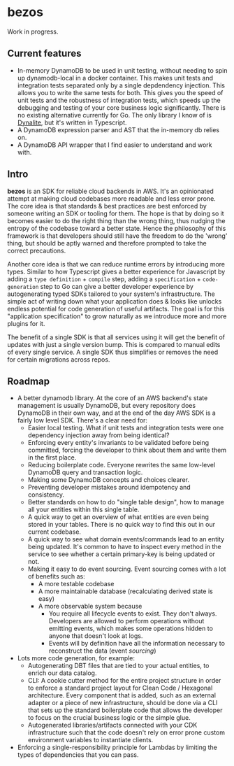 # bezos
Work in progress.
## Current features
- In-memory DynamoDB to be used in unit testing, without needing to spin up dynamodb-local in a docker container. This makes unit tests and integration tests separated only by a single depdendency injection. This allows you to write the same tests for both. This gives you the speed of unit tests and the robustness of integration tests, which speeds up the debugging and testing of your core business logic significantly. There is no existing alternative currently for Go. The only library I know of is [Dynalite](https://github.com/architect/dynalite/), but it's written in Typescript.
- A DynamoDB expression parser and AST that the in-memory db relies on.
- A DynamoDB API wrapper that I find easier to understand and work with. 

## Intro
**bezos** is an SDK for reliable cloud backends in AWS. It's an opinionated attempt at making cloud codebases more readable and less error prone. The core idea is that standards & best practices are best enforced by someone writing an SDK or tooling for them. The hope is that by doing so it becomes easier to do the right thing than the wrong thing, thus nudging the entropy of the codebase toward a better state. Hence the philosophy of this framework is that developers should still have the freedom to do the 'wrong' thing, but should be aptly warned and therefore prompted to take the correct precautions.

Another core idea is that we can reduce runtime errors by introducing more types. Similar to how Typescript gives a better experience for Javascript by adding a `type definition` + `compile` step, adding a `specification` + `code-generation` step to Go can give a better developer experience by autogenerating typed SDKs tailored to your system's infrastructure. The simple act of writing down what your application does & looks like unlocks endless potential for code generation of useful artifacts. The goal is for this "application specification" to grow naturally as we introduce more and more plugins for it.

The benefit of a single SDK is that all services using it will get the benefit of updates with just a single version bump. This is compared to manual edits of every single service. A single SDK thus simplifies or removes the need for certain migrations across repos.

## Roadmap
- A better dynamodb library. At the core of an AWS backend's state management is usually DynamoDB, but every repository does DynamoDB in their own way, and at the end of the day AWS SDK is a fairly low level SDK. There's a clear need for:
    - Easier local testing. What if unit tests and integration tests were one dependency injection away from being identical?
    - Enforcing every entity's invariants to be validated before being committed, forcing the developer to think about them and write them in the first place.
    - Reducing boilerplate code. Everyone rewrites the same low-level DynamoDB query and transaction logic.
    - Making some DynamoDB concepts and choices clearer.
    - Preventing developer mistakes around idempotency and consistency.
    - Better standards on how to do "single table design", how to manage all your entities within this single table.
    - A quick way to get an overview of what entities are even being stored in your tables. There is no quick way to find this out in our current codebase.
    - A quick way to see what domain events/commands lead to an entity being updated. It's common to have to inspect every method in the service to see whether a certain primary-key is being updated or not.
    - Making it easy to do event sourcing. Event sourcing comes with a lot of benefits such as:
        - A more testable codebase
        - A more maintainable database (recalculating derived state is easy)
        - A more observable system because
            - You require all lifecycle events to exist. They don't always. Developers are allowed to perform operations without emitting events, which makes some operations hidden to anyone that doesn't look at logs.
            - Events will by definition have all the information necessary to reconstruct the data (event *sourcing*)
- Lots more code generation, for example:
    - Autogenerating DBT files that are tied to your actual entities, to enrich our data catalog.
    - CLI: A cookie cutter method for the entire project structure in order to enforce a standard project layout for Clean Code / Hexagonal architecture. Every component that is added, such as an external adapter or a piece of new infrastructure, should be done via a CLI that sets up the standard boilerplate code that allows the developer to focus on the crucial business logic or the simple glue.
    - Autogenerated libraries/artifacts connected with your CDK infrastructure such that the code doesn't rely on error prone custom environment variables to instantiate clients.
- Enforcing a single-responsibility principle for Lambdas by limiting the types of dependencies that you can pass.
